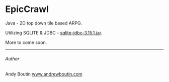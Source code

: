 EpicCrawl
=========

Java - 2D top down tile based ARPG.

Utilizing SQLITE & JDBC - [sqlite-jdbc-3.15.1.jar](https://bitbucket.org/xerial/sqlite-jdbc/downloads/sqlite-jdbc-3.15.1.jar).

More to come soon.

---

###### Author

Andy Boutin
www.andrewboutin.com
